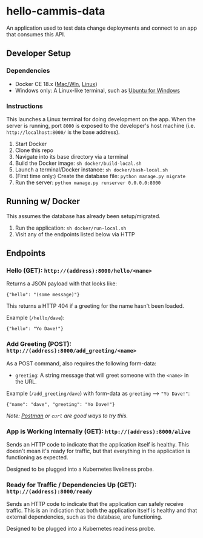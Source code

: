 # hello-cammis-data

An application used to test data change deployments and connect to an app that consumes this API.

## Developer Setup

### Dependencies

- Docker CE 18.x ([Mac/Win](https://www.docker.com/products/docker-engine), [Linux](https://hub.docker.com/search/?offering=community&operating_system=linux&platform=server&q=&type=edition))
- Windows only: A Linux-like terminal, such as [Ubuntu for Windows](https://www.microsoft.com/en-us/p/ubuntu/9nblggh4msv6?activetab=pivot:overviewtab)

### Instructions

This launches a Linux terminal for doing development on the app. When the server is running, port `8000` is exposed to the developer's host machine (i.e. `http://localhost:8000/` is the base address).

1. Start Docker
1. Clone this repo
1. Navigate into its base directory via a terminal
1. Build the Docker image: `sh docker/build-local.sh`
1. Launch a terminal/Docker instance: `sh docker/bash-local.sh`
1. (First time only:) Create the database file: `python manage.py migrate`
1. Run the server: `python manage.py runserver 0.0.0.0:8000`

## Running w/ Docker

This assumes the database has already been setup/migrated.

1. Run the application: `sh docker/run-local.sh`
1. Visit any of the endpoints listed below via HTTP

## Endpoints

### Hello (GET): `http://(address):8000/hello/<name>`

Returns a JSON payload with that looks like:

`{"hello": "(some message)"}`

This returns a HTTP 404 if a greeting for the name hasn't been loaded.

Example (`/hello/dave`):

`{"hello": "Yo Dave!"}`

### Add Greeting (POST): `http://(address):8000/add_greeting/<name>`

As a POST command, also requires the following form-data:

- `greeting`: A string message that will greet someone with the `<name>` in the URL.

Example (`/add_greeting/dave`) with form-data as `greeting` --> `"Yo Dave!"`:

`{"name": "dave", "greeting": "Yo Dave!"}`

_Note: [Postman](https://www.getpostman.com) or `curl` are good ways to try this._

### App is Working Internally (GET): `http://(address):8000/alive`

Sends an HTTP code to indicate that the application itself is healthy. This doesn't mean it's ready for traffic, but that everything in the application is functioning as expected.

Designed to be plugged into a Kubernetes liveliness probe.

### Ready for Traffic / Dependencies Up (GET): `http://(address):8000/ready`

Sends an HTTP code to indicate that the application can safely receive traffic. This is an indication that both the application itself is healthy and that external dependencies, such as the database, are functioning.

Designed to be plugged into a Kubernetes readiness probe.